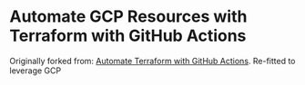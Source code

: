 # Automate GCP Resources with Terraform with GitHub Actions


Originally forked from: [Automate Terraform with GitHub Actions](https://github.com/hashicorp/learn-terraform-github-actions).
Re-fitted to leverage GCP 
